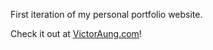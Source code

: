 First iteration of my personal portfolio website.

Check it out at [VictorAung.com](VictorAung.com)!
